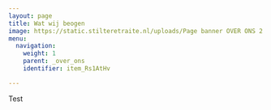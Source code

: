 ```yaml
---
layout: page
title: Wat wij beogen
image: https://static.stilteretraite.nl/uploads/Page banner OVER ONS 2.jpg
menu:
  navigation:
    weight: 1
    parent: _over_ons
    identifier: item_Rs1AtHv

---
```

Test